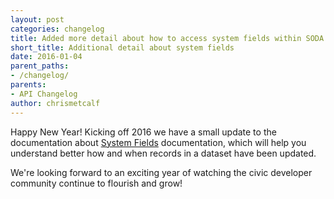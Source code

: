 ```yaml
---
layout: post
categories: changelog
title: Added more detail about how to access system fields within SODA
short_title: Additional detail about system fields
date: 2016-01-04
parent_paths: 
- /changelog/
parents: 
- API Changelog
author: chrismetcalf
---
```


Happy New Year! Kicking off 2016 we have a small update to the documentation about [System Fields](/docs/system-fields.html) documentation, which will help you understand better how and when records in a dataset have been updated.

We're looking forward to an exciting year of watching the civic developer community continue to flourish and grow!

